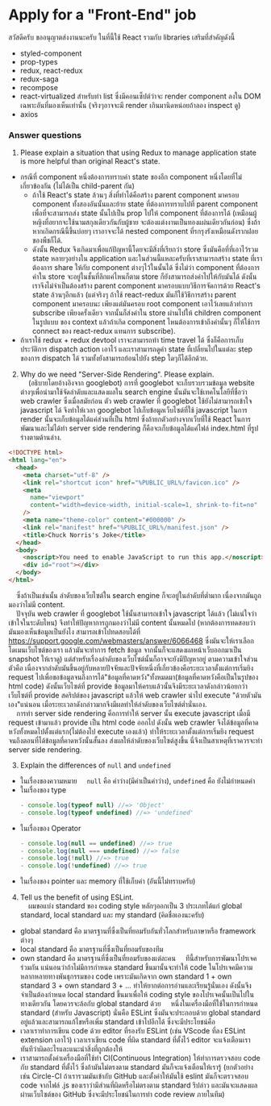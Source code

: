 # Apply for a "Front-End" job
  สวัสดีครับ ขออนุญาตส่งงานนะครับ ในที่นี้ใช้ React รวมกับ libraries เสริมที่สำคัญดังนี้
  - styled-component
  - prop-types
  - redux, react-redux
  - redux-saga
  - recompose
  - react-virtualized สำหรับทำ list ซึ่งมีคอนเซ็ปต์ว่าจะ render component ลงใน DOM เฉพาะอันที่มองเห็นเท่านั้น (จริงๆอาจจะมี render เกินมานิดหน่อยถ้าลอง
    inspect ดู)
  - axios
  
### Answer questions
  1. Please explain a situation that using Redux to manage application state is more helpful than original React's state.
  - กรณีที่ component หนึ่งต้องการทราบค่า state ของอีก component หนึ่งโดยที่ไม่เกี่ยวข้องกัน (ไม่ได้เป็น child-parent กัน)
    - ถ้าใช้ React's state ล้วนๆ สิ่งที่ทำได้คือสร้าง parent component มาครอบ component ทั้งสองอันนั้นและย้าย state ที่ต้องการทราบไปที่ parent component เพื่อที่จะสามารถส่ง state นั้นไปเป็น prop ไปให้ component ที่ต้องการได้ (เหมือนผู้หญิงที่อยากจะใช้นามสกุลเดียวกันกับผู้ชาย จะต้องแต่งงานเป็นทองแผ่นเดียวกันก่อน) ซึ่งถ้าหากเกิดกรณีนี้ขึ้นบ่อยๆ เราอาจจะได้ nested component ที่รกรุงรังเหมือนดังรากฝอยของพืชก็ได้.
    - ดังนั้น Redux จึงเกิดมาเพื่อแก้ปัญหานี้โดยจะมีสิ่งที่เรียกว่า store ซึ่งมันคือที่ที่เอาไว้รวม state หลายๆอย่างใน application และในส่วนนี้แหละครับที่เราสามารถสร้าง state ที่เราต้องการ share ให้กับ component ต่างๆไว้ในนั้นได้ ซึ่งไม่ว่า component ที่ต้องการค่าใน store จะอยู่ในชั้นที่ลึกแค่ไหนก็ตาม store ก็ยังสามารถส่งค่าไปให้กับมันได้ ดังนั้นเราจึงไม่จำเป็นต้องสร้าง parent component มาครอบแบบวิธีการจัดการด้วย React's state ล้วนๆอีกแล้ว (แต่จริงๆ ถ้าใช้ react-redux มันก็ใช้วิธีการสร้าง parent component มาครอบนะ เพียงแต่มันครอบ root component เอาไว้เลยแล้วทำการ subscribe เพียงครั้งเดียว จากนั้นก็ส่งค่าใน store ผ่านไปให้ children component ในรูปแบบ ของ context แล้วถ้าเกิด component ไหนต้องการเข้าถึงค่านั้นๆ ก็ให้ใช้การ connect ของ react-redux แทนการ subscribe).
  - ถ้าเราใช้ redux + redux devtool เราจะสามารถทำ time travel ได้ ซึ่งก็คือการเก็บประวัติการ dispatch action เอาไว้ และเราสามารถดูค่า state ที่เปลี่ยนไปในแต่ละ step ของการ dispatch ได้ รวมทั้งยังสามารถย้อนไปยัง step ใดๆก็ได้อีกด้วย.

  2. Why do we need "Server-Side Rendering". Please explain.<br />
  &nbsp;&nbsp;&nbsp;&nbsp;(อธิบายโดยอ้างอิงจาก googlebot) การที่ googlebot จะเก็บรวบรวมข้อมูล website ต่างๆเพื่อนำมาใช้จัดลำดับและแสดงผลใน search engine นั้นมันจะใช้เทคโนโลยีที่ชื่อว่า web crawler ซึ่งเมื่อสมัยก่อน ตัว web crawler ที่ googlebot ใช้ยังไม่สามารถเข้าใจ javascript ได้ จึงทำให้เวลา googlebot ไปเก็บข้อมูลเว็บไซต์ที่ใช้ javascript ในการ render นั้นจะเก็บข้อมูลได้แค่ส่วนที่เป็น html ซึ่งถ้ายกตัวอย่างจากเว็บที่ใช้ React ในการพัฒนาและไม่ได้ทำ server side rendering ก็คือจะเก็บข้อมูลได้แค่ไฟล์ index.html ที่รูปร่างตามด้านล่าง.
```html
<!DOCTYPE html>
<html lang="en">
  <head>
    <meta charset="utf-8" />
    <link rel="shortcut icon" href="%PUBLIC_URL%/favicon.ico" />
    <meta
      name="viewport"
      content="width=device-width, initial-scale=1, shrink-to-fit=no"
    />
    <meta name="theme-color" content="#000000" />
    <link rel="manifest" href="%PUBLIC_URL%/manifest.json" />
    <title>Chuck Norris's Joke</title>
  </head>
  <body>
    <noscript>You need to enable JavaScript to run this app.</noscript>
    <div id="root"></div>
  </body>
</html>
```
  &nbsp;&nbsp;&nbsp;&nbsp;ซึ่งถ้าเป็นเช่นนั้น ลำดับของเว็บไซต์ใน search engine ก็จะอยู่ในลำดับที่ต่ำมาก เนื่องจากมันถูกมองว่าไม่มี content.<br />
  &nbsp;&nbsp;&nbsp;&nbsp;ปัจจุบัน web crawler ที่ googlebot ใช้นั้นสามารถเข้าใจ javascript ได้แล้ว (ไม่แน่ใจว่าเข้าใจในระดับไหน) จึงทำให้ปัญหาการถูกมองว่าไม่มี content นั้นหมดไป (หากต้องการทดสอบว่ามันมองเห็นข้อมูลเป็นยังไง สามารถเข้าไปทดสอบได้ที่ https://support.google.com/webmasters/answer/6066468 ซึ่งมันจะให้เราเลือกโดเมนเว็บไซต์ของเรา แล้วมันจะทำการ fetch ข้อมูล จากนั้นก็จะแสดงผลหน้าเว็บออกมาเป็น snapshot ให้เราดู) แต่สำหรับเรื่องลำดับของเว็บไซต์นั้นก็อาจจะยังมีปัญหาอยู่ ตามความเข้าใจส่วนตัวคือ เนื่องจากลำดับมันขึ้นอยู่กับหลายปัจจัยและปัจจัยหนึ่งที่เกี่ยวข้องคือระยะเวลาตั้งแต่การเริ่มยิง request ไปเพื่อขอข้อมูลจนถึงการได้"ข้อมูลที่คาดหวัง"ทั้งหมดมา(ข้อมูลที่คาดหวังคือเป็นในรูปของ html code) ดังนั้นเว็บไซต์ที่ provide ข้อมูลมาให้ครบแล้วนั้นจึงมีระยะเวลาดังกล่าวน้อยกว่าเว็บไซต์ที่ provide สคริปต์ของ javascript แล้วให้ web crawler นำไป execute "ด้วยตัวมันเอง"แน่นอน   เมื่อระยะเวลาดังกล่าวมากจึงมีผลทำให้ลำดับของเว็บไซต์ต่ำนั่นเอง.<br />
  &nbsp;&nbsp;&nbsp;&nbsp;การทำ server side rendering คือการทำให้ server นั้น execute javascript เมื่อมี request เข้ามาแล้ว provide เป็น html code ออกไป ดังนั้น web crawler จึงได้ข้อมูลที่คาดหวังทั้งหมดไปตั้งแต่แรก(ไม่ต้องไป execute เองแล้ว) ทำให้ระยะเวลาตั้งแต่การเริ่มยิง request จนถึงตอนที่ได้ข้อมูลที่คาดหวังนั้นสั้นลง ส่งผลให้ลำดับของเว็บไซต์สูงขึ้น นี่จึงเป็นสาเหตุที่เราควรจะทำ server side rendering.

  3. Explain the differences of `null` and `undefined`
  - ในเรื่องของความหมาย
    &nbsp;&nbsp;&nbsp;&nbsp;`null` คือ ค่าว่าง(มีค่าเป็นค่าว่าง), `undefined` คือ ยังไม่กำหนดค่า
  - ในเรื่องของ type
    ```js
    - console.log(typeof null) //=> 'Object'
    - console.log(typeof undefined) //=> 'undefined'
    ```
  - ในเรื่องของ Operator
    ```js
    - console.log(null == undefined) //=> true
    - console.log(null === undefined) //=> false
    - console.log(!null) //=> true
    - console.log(!undefined) //=> true
    ```
  - ในเรื่องของ pointer และ memory ที่ใช้เก็บค่า (อันนี้ไม่ทราบครับ)

  4. Tell us the benefit of using ESLint.<br />
  &nbsp;&nbsp;&nbsp;&nbsp;ผมขอแบ่ง standard ของ coding style หลักๆออกเป็น 3 ประเภทได้แก่ global standard, local standard และ my standard (คิดชื่อเองนะครับ)
  - global standard คือ มาตรฐานที่ซึ่งเป็นที่ยอมรับกันทั่วโลกสำหรับภาษาหรือ framework ต่างๆ
  - local standard คือ มาตรฐานที่ซึ่งเป็นที่ยอมรับของทีม
  - own standard คือ มาตรฐานที่ซึ่งเป็นที่ยอมรับของแต่ละคน
  &nbsp;&nbsp;&nbsp;&nbsp;ทีนี้สำหรับการพัฒนาโปรเจคร่วมกัน แน่นอนว่าถ้าไม่มีการกำหนด standard ขึ้นมานั้นจะทำให้ code ในโปรเจคมีความหลากหลายทางพันธุกรรมของ code เพราะมันเกิดจาก own standard 1 + own standard 3 + own standard 3 + ... ทำให้ยากต่อการอ่านและเรียนรู้นั่นเอง ดังนั้นจึงจำเป็นต้องกำหนด local standard ขึ้นมาเพื่อให้ coding style ของโปรเจคนั้นเป็นไปในทางเดียวกัน โดยควรจะล้อกับ global standard ด้วย
  &nbsp;&nbsp;&nbsp;&nbsp;หนึ่งในเครื่องมือที่ใช้ในการกำหนด standard (สำหรับ Javascript) นั่นคือ ESLint ซึ่งมันจะประกอบด้วย global standard อยู่แล้วและสามารถแก้ไขหรือเพิ่ม standard เข้าไปอีกได้ ซึ่งจะมีประโยชน์คือ
  - เวลาเราทำการเขียน code ด้วย editor ที่รองรับ ESLint (เช่น VScode ที่ลง ESLint extension เอาไว้) เวลาเราเขียน code ที่ผิด standard ที่ตั้งไว้ editor จะแจ้งเตือนเราทันทีว่าผิดอะไรและแนะนำสิ่งที่ถูกต้องให้
  - เราสามารถตั้งค่าเครื่องมือที่ใช้ทำ CI(Continuous Integration) ให้ทำการตรวจสอบ code กับ standard ที่ตั้งไว้ ซึ่งถ้ามันไม่ตรงตาม standard มันก็จะแจ้งเตือนให้เรารู้ (ยกตัวอย่างเช่น Circle-CI ถ้าเรารวมมันเข้ากับ GitHub และตั้งค่าให้มันใช้ eslint มันก็จะตรวจสอบ code จากไฟล์ .js ของเราว่ามีส่วนที่ผิดหรือไม่ตรงตาม standard รึปล่าว และมันจะแสดงผลผ่านเว็บไซต์ของ GitHub ซึ่งจะมีประโยชน์ในการทำ code review ภายในทีม)
